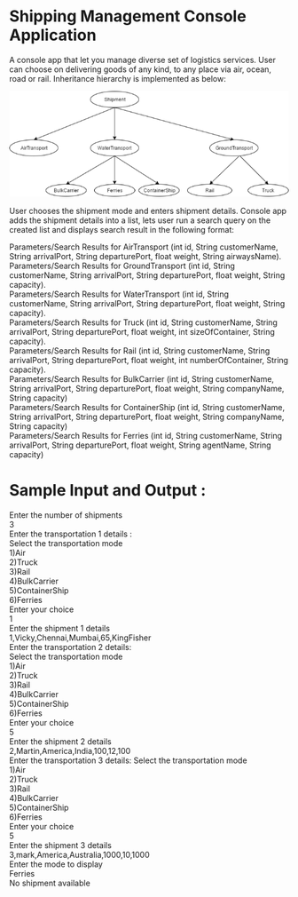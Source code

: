 # Shipping Management Console Application

A console app that let you manage diverse set of logistics services. User can choose on delivering goods of any kind, to any place via air, ocean, road or rail. Inheritance hierarchy is implemented as below:  

![Image of Yaktocat](https://github.com/rochitranjan/Shipping-Management-Console-Application/blob/master/3577_shipment%20mode.png)

User chooses the shipment mode and enters shipment details. Console app adds the shipment details into a list, lets user run a search query on the created list and displays search result in the following format:  

Parameters/Search Results for AirTransport (int id, String customerName, String arrivalPort, String departurePort, float weight, String airwaysName).  
Parameters/Search Results for GroundTransport (int id, String customerName, String arrivalPort, String departurePort, float weight, String capacity).  
Parameters/Search Results for WaterTransport (int id, String customerName, String arrivalPort, String departurePort, float weight, String capacity).  
Parameters/Search Results for Truck (int id, String customerName, String arrivalPort, String departurePort, float weight, int sizeOfContainer, String capacity).  
Parameters/Search Results for Rail (int id, String customerName, String arrivalPort, String departurePort, float weight, int numberOfContainer, String capacity).  
Parameters/Search Results for BulkCarrier (int id, String customerName, String arrivalPort, String departurePort, float weight, String companyName, String capacity)  
Parameters/Search Results for ContainerShip (int id, String customerName, String arrivalPort, String departurePort, float weight, String companyName, String capacity)  
Parameters/Search Results for Ferries (int id, String customerName, String arrivalPort, String departurePort, float weight, String agentName, String capacity)   

# Sample Input and Output :
Enter the number of shipments  
3  
Enter the transportation 1 details :  
Select the transportation mode  
1)Air  
2)Truck  
3)Rail  
4)BulkCarrier  
5)ContainerShip  
6)Ferries  
Enter your choice  
1  
Enter the shipment 1 details  
1,Vicky,Chennai,Mumbai,65,KingFisher  
Enter the transportation 2 details:  
Select the transportation mode  
1)Air  
2)Truck  
3)Rail  
4)BulkCarrier  
5)ContainerShip  
6)Ferries  
Enter your choice  
5  
Enter the shipment 2 details  
2,Martin,America,India,100,12,100  
Enter the transportation 3 details: 
Select the transportation mode  
1)Air  
2)Truck  
3)Rail  
4)BulkCarrier  
5)ContainerShip  
6)Ferries  
Enter your choice  
5  
Enter the shipment 3 details  
3,mark,America,Australia,1000,10,1000  
Enter the mode to display  
Ferries  
No shipment available  








